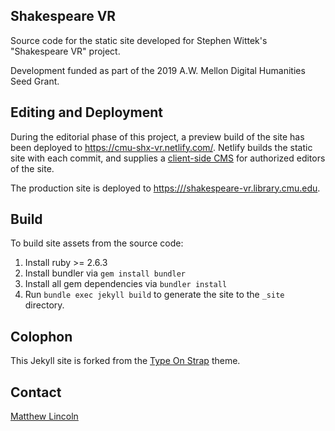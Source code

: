 ## Shakespeare VR

Source code for the static site developed for Stephen Wittek's "Shakespeare VR" project.

Development funded as part of the 2019 A.W. Mellon Digital Humanities Seed Grant.

## Editing and Deployment

During the editorial phase of this project, a preview build of the site has been deployed to <https://cmu-shx-vr.netlify.com/>.
Netlify builds the static site with each commit, and supplies a [client-side CMS](https://www.netlifycms.org/) for authorized editors of the site.

The production site is deployed to <https:///shakespeare-vr.library.cmu.edu>.

## Build

To build site assets from the source code:

1. Install ruby >= 2.6.3
2. Install bundler via `gem install bundler`
3. Install all gem dependencies via `bundler install`
4. Run `bundle exec jekyll build` to generate the site to the `_site` directory.

## Colophon

This Jekyll site is forked from the [Type On Strap](https://github.com/sylhare/Type-on-Strap) theme.

## Contact

[Matthew Lincoln](mailto:mlincoln@andrew.cmu.edu)
